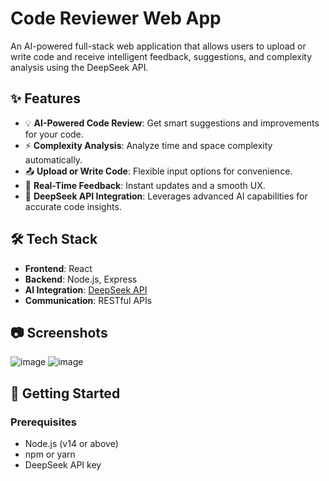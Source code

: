 # Code Reviewer Web App

An AI-powered full-stack web application that allows users to upload or write code and receive intelligent feedback, suggestions, and complexity analysis using the DeepSeek API.

## ✨ Features

- 💡 **AI-Powered Code Review**: Get smart suggestions and improvements for your code.
- ⚡ **Complexity Analysis**: Analyze time and space complexity automatically.
- 📤 **Upload or Write Code**: Flexible input options for convenience.
- 🔄 **Real-Time Feedback**: Instant updates and a smooth UX.
- 🧠 **DeepSeek API Integration**: Leverages advanced AI capabilities for accurate code insights.

## 🛠️ Tech Stack

- **Frontend**: React  
- **Backend**: Node.js, Express  
- **AI Integration**: [DeepSeek API](https://deepseek.com/)
- **Communication**: RESTful APIs

## 📷 Screenshots

![image](https://github.com/user-attachments/assets/5bd72414-59bf-4fc4-8124-21d62e24debf)
![image](https://github.com/user-attachments/assets/847cdf4d-decd-4d71-95cc-e10bb66fa6ba)


## 🚀 Getting Started

### Prerequisites

- Node.js (v14 or above)
- npm or yarn
- DeepSeek API key

